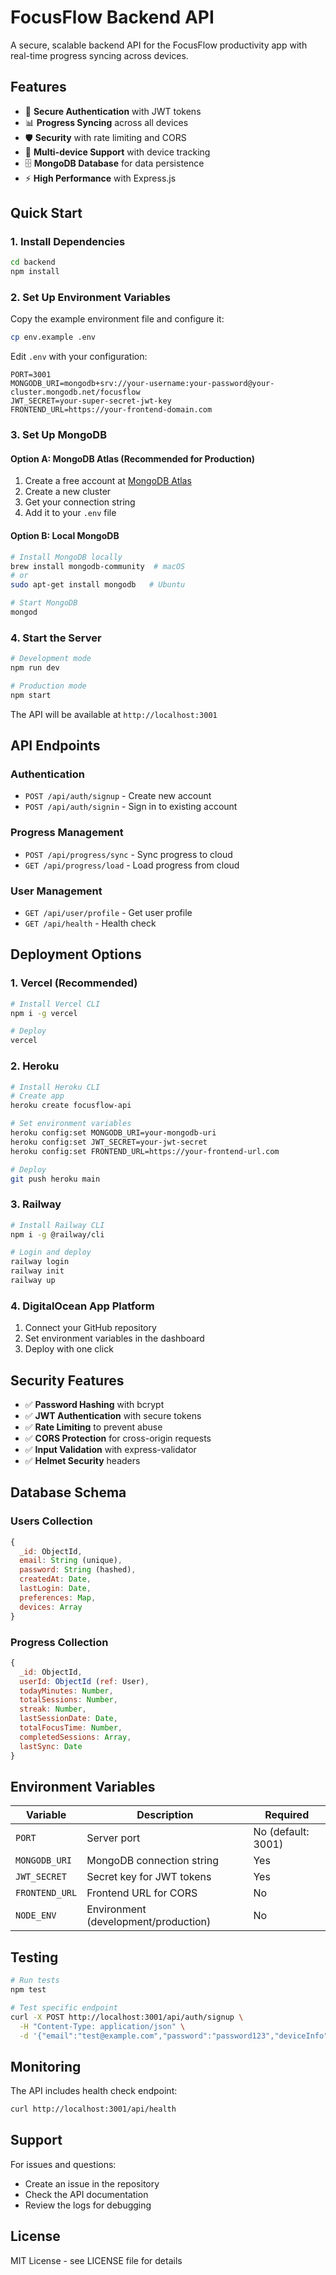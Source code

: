 # FocusFlow Backend API

A secure, scalable backend API for the FocusFlow productivity app with real-time progress syncing across devices.

## Features

- 🔐 **Secure Authentication** with JWT tokens
- 📊 **Progress Syncing** across all devices
- 🛡️ **Security** with rate limiting and CORS
- 📱 **Multi-device Support** with device tracking
- 🗄️ **MongoDB Database** for data persistence
- ⚡ **High Performance** with Express.js

## Quick Start

### 1. Install Dependencies

```bash
cd backend
npm install
```

### 2. Set Up Environment Variables

Copy the example environment file and configure it:

```bash
cp env.example .env
```

Edit `.env` with your configuration:

```env
PORT=3001
MONGODB_URI=mongodb+srv://your-username:your-password@your-cluster.mongodb.net/focusflow
JWT_SECRET=your-super-secret-jwt-key
FRONTEND_URL=https://your-frontend-domain.com
```

### 3. Set Up MongoDB

#### Option A: MongoDB Atlas (Recommended for Production)

1. Create a free account at [MongoDB Atlas](https://www.mongodb.com/atlas)
2. Create a new cluster
3. Get your connection string
4. Add it to your `.env` file

#### Option B: Local MongoDB

```bash
# Install MongoDB locally
brew install mongodb-community  # macOS
# or
sudo apt-get install mongodb   # Ubuntu

# Start MongoDB
mongod
```

### 4. Start the Server

```bash
# Development mode
npm run dev

# Production mode
npm start
```

The API will be available at `http://localhost:3001`

## API Endpoints

### Authentication

- `POST /api/auth/signup` - Create new account
- `POST /api/auth/signin` - Sign in to existing account

### Progress Management

- `POST /api/progress/sync` - Sync progress to cloud
- `GET /api/progress/load` - Load progress from cloud

### User Management

- `GET /api/user/profile` - Get user profile
- `GET /api/health` - Health check

## Deployment Options

### 1. Vercel (Recommended)

```bash
# Install Vercel CLI
npm i -g vercel

# Deploy
vercel
```

### 2. Heroku

```bash
# Install Heroku CLI
# Create app
heroku create focusflow-api

# Set environment variables
heroku config:set MONGODB_URI=your-mongodb-uri
heroku config:set JWT_SECRET=your-jwt-secret
heroku config:set FRONTEND_URL=https://your-frontend-url.com

# Deploy
git push heroku main
```

### 3. Railway

```bash
# Install Railway CLI
npm i -g @railway/cli

# Login and deploy
railway login
railway init
railway up
```

### 4. DigitalOcean App Platform

1. Connect your GitHub repository
2. Set environment variables in the dashboard
3. Deploy with one click

## Security Features

- ✅ **Password Hashing** with bcrypt
- ✅ **JWT Authentication** with secure tokens
- ✅ **Rate Limiting** to prevent abuse
- ✅ **CORS Protection** for cross-origin requests
- ✅ **Input Validation** with express-validator
- ✅ **Helmet Security** headers

## Database Schema

### Users Collection
```javascript
{
  _id: ObjectId,
  email: String (unique),
  password: String (hashed),
  createdAt: Date,
  lastLogin: Date,
  preferences: Map,
  devices: Array
}
```

### Progress Collection
```javascript
{
  _id: ObjectId,
  userId: ObjectId (ref: User),
  todayMinutes: Number,
  totalSessions: Number,
  streak: Number,
  lastSessionDate: Date,
  totalFocusTime: Number,
  completedSessions: Array,
  lastSync: Date
}
```

## Environment Variables

| Variable | Description | Required |
|----------|-------------|----------|
| `PORT` | Server port | No (default: 3001) |
| `MONGODB_URI` | MongoDB connection string | Yes |
| `JWT_SECRET` | Secret key for JWT tokens | Yes |
| `FRONTEND_URL` | Frontend URL for CORS | No |
| `NODE_ENV` | Environment (development/production) | No |

## Testing

```bash
# Run tests
npm test

# Test specific endpoint
curl -X POST http://localhost:3001/api/auth/signup \
  -H "Content-Type: application/json" \
  -d '{"email":"test@example.com","password":"password123","deviceInfo":{"deviceId":"test-device"}}'
```

## Monitoring

The API includes health check endpoint:

```bash
curl http://localhost:3001/api/health
```

## Support

For issues and questions:
- Create an issue in the repository
- Check the API documentation
- Review the logs for debugging

## License

MIT License - see LICENSE file for details 